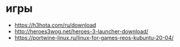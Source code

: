 # игры

 * https://h3hota.com/ru/download
 * http://heroes3wog.net/heroes-3-launcher-download/
 * https://portwine-linux.ru/linux-for-games-reos-kubuntu-20-04/
